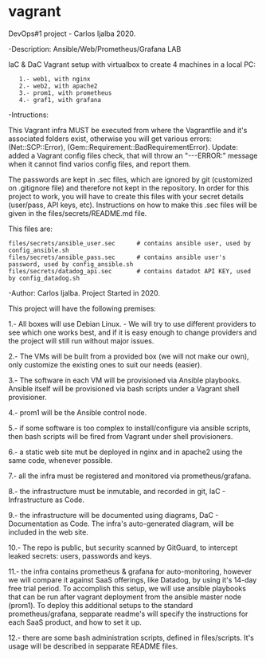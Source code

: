 # vagrant
DevOps#1 project - Carlos Ijalba 2020.

-Description:  Ansible/Web/Prometheus/Grafana LAB

IaC & DaC Vagrant setup with virtualbox to create 4 machines in a local PC:

       1.- web1, with nginx
       2.- web2, with apache2
       3.- prom1, with prometheus
       4.- graf1, with grafana

-Intructions: 

  This Vagrant infra MUST be executed from where the Vagrantfile and it's associated folders exist,
  otherwise you will get various errors: (Net::SCP::Error), (Gem::Requirement::BadRequirementError). Update: added a Vagrant config files check, that will throw 
  an "---ERROR:" message when it cannot find varios config files, and report them.

  The passwords are kept in .sec files, which are ignored by git (customized on .gitignore file) and therefore not kept in the repository.
  In order for this project to work, you will have to create this files with your secret details (user/pass, API keys, etc). Instructions on how to make this .sec
  files will be given in the files/secrets/README.md file.

  This files are:

  	files/secrets/ansible_user.sec		# contains ansible user, used by config_ansible.sh
	files/secrets/ansible_pass.sec		# contains ansible user's password, used by config_ansible.sh
	files/secrets/datadog_api.sec		# contains datadot API KEY, used by config_datadog.sh

-Author:  Carlos Ijalba. Project Started in 2020.


This project will have the following premises:

  1.- All boxes will use Debian Linux. - We will try to use different providers to see which one works best, and if it is easy enough to change providers and the project will still run without major issues.

  2.- The VMs will be built from a provided box (we will not make our own), only customize the existing ones to suit our needs (easier).

  3.- The software in each VM will be provisioned via Ansible playbooks. Ansible itself will be provisioned via bash scripts under a Vagrant shell provisioner.

  4.- prom1 will be the Ansible control node.

  5.- if some software is too complex to install/configure via ansible scripts, then bash scripts will be fired from Vagrant under shell provisioners.

  6.- a static web site mut be deployed in nginx and in apache2 using the same code, whenever possible.

  7.- all the infra must be registered and monitored via prometheus/grafana.

  8.- the infrastructure must be inmutable, and recorded in git, IaC - Infrastructure as Code.
  
  9.- the infrastructure will be documented using diagrams, DaC - Documentation as Code. The infra's auto-generated diagram, will be included in the web site.
  
  10.- The repo is public, but security scanned by GitGuard, to intercept leaked secrets: users, passwords and keys.
  
  11.- the infra contains prometheus & grafana for auto-monitoring, however we will compare it against SaaS offerings, like Datadog, by using it's 14-day free trial period.
       To accomplish this setup, we will use ansible playbooks that can be run after vagrant deployment from the ansible master node (prom1). To deploy this additional setups 
       to the standard prometheus/grafana, sepparate readme's will specify the instructions for each SaaS product, and how to set it up.
       
  12.- there are some bash administration scripts, defined in files/scripts. It's usage will be described in sepparate README files.

#
